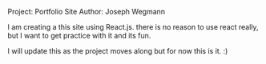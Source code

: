 Project: Portfolio Site
Author: Joseph Wegmann

I am creating a this site using React.js. there is no reason to use react really, but I want to get practice with it and its fun.

I will update this as the project moves along but for now this is it. :)
